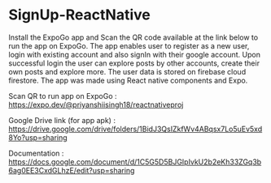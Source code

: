 # SignUp-ReactNative
Install the ExpoGo app and Scan the QR code available at the link below to run the app on ExpoGo. The app enables user to register as a new user, login with existing account and also signIn with their google account. Upon successful login the user can explore posts by other accounts, create their own posts and explore more. The user data is stored on firebase cloud firestore. The app was made using React native components and Expo.

Scan QR to run app on ExpoGo : https://expo.dev/@priyanshiisingh18/reactnativeproj

Google Drive link (for app apk) : https://drive.google.com/drive/folders/1BidJ3QsIZkfWv4ABqsx7Lo5uEv5xd8Yo?usp=sharing

Documentation : https://docs.google.com/document/d/1C5G5D5BJGIpIvkU2b2eKh33ZGq3b6ag0EE3CxdGLhzE/edit?usp=sharing  
